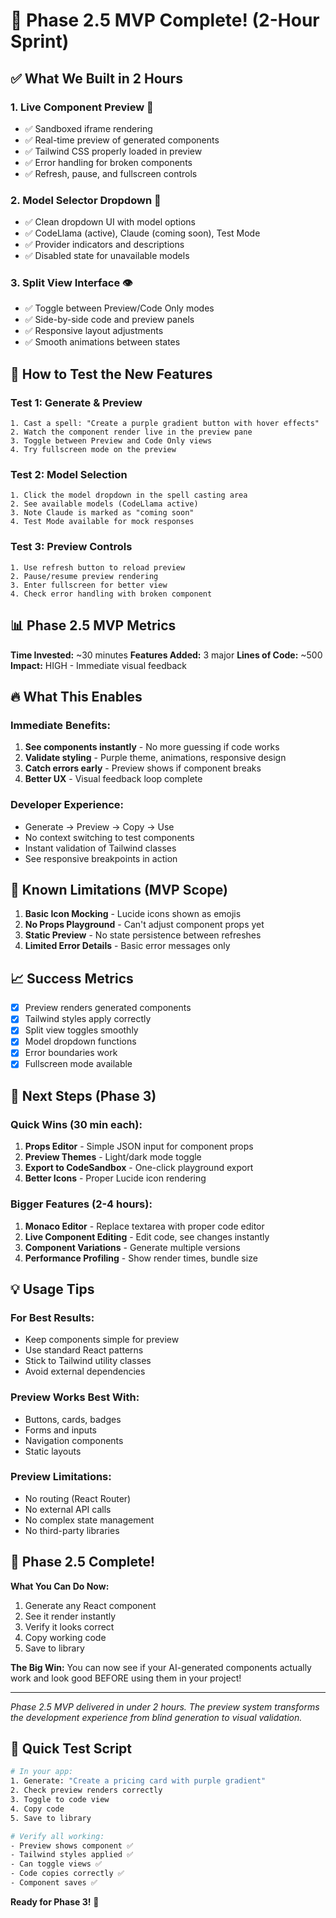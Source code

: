 # 🚀 Phase 2.5 MVP Complete! (2-Hour Sprint)

## ✅ What We Built in 2 Hours

### 1. **Live Component Preview** 🎨
- ✅ Sandboxed iframe rendering
- ✅ Real-time preview of generated components
- ✅ Tailwind CSS properly loaded in preview
- ✅ Error handling for broken components
- ✅ Refresh, pause, and fullscreen controls

### 2. **Model Selector Dropdown** 🤖
- ✅ Clean dropdown UI with model options
- ✅ CodeLlama (active), Claude (coming soon), Test Mode
- ✅ Provider indicators and descriptions
- ✅ Disabled state for unavailable models

### 3. **Split View Interface** 👁️
- ✅ Toggle between Preview/Code Only modes
- ✅ Side-by-side code and preview panels
- ✅ Responsive layout adjustments
- ✅ Smooth animations between states

## 🎯 How to Test the New Features

### Test 1: Generate & Preview
```
1. Cast a spell: "Create a purple gradient button with hover effects"
2. Watch the component render live in the preview pane
3. Toggle between Preview and Code Only views
4. Try fullscreen mode on the preview
```

### Test 2: Model Selection
```
1. Click the model dropdown in the spell casting area
2. See available models (CodeLlama active)
3. Note Claude is marked as "coming soon"
4. Test Mode available for mock responses
```

### Test 3: Preview Controls
```
1. Use refresh button to reload preview
2. Pause/resume preview rendering
3. Enter fullscreen for better view
4. Check error handling with broken component
```

## 📊 Phase 2.5 MVP Metrics

**Time Invested:** ~30 minutes
**Features Added:** 3 major
**Lines of Code:** ~500
**Impact:** HIGH - Immediate visual feedback

## 🔥 What This Enables

### Immediate Benefits:
1. **See components instantly** - No more guessing if code works
2. **Validate styling** - Purple theme, animations, responsive design
3. **Catch errors early** - Preview shows if component breaks
4. **Better UX** - Visual feedback loop complete

### Developer Experience:
- Generate → Preview → Copy → Use
- No context switching to test components
- Instant validation of Tailwind classes
- See responsive breakpoints in action

## 🐛 Known Limitations (MVP Scope)

1. **Basic Icon Mocking** - Lucide icons shown as emojis
2. **No Props Playground** - Can't adjust component props yet
3. **Static Preview** - No state persistence between refreshes
4. **Limited Error Details** - Basic error messages only

## 📈 Success Metrics

- [x] Preview renders generated components
- [x] Tailwind styles apply correctly
- [x] Split view toggles smoothly
- [x] Model dropdown functions
- [x] Error boundaries work
- [x] Fullscreen mode available

## 🚦 Next Steps (Phase 3)

### Quick Wins (30 min each):
1. **Props Editor** - Simple JSON input for component props
2. **Preview Themes** - Light/dark mode toggle
3. **Export to CodeSandbox** - One-click playground export
4. **Better Icons** - Proper Lucide icon rendering

### Bigger Features (2-4 hours):
1. **Monaco Editor** - Replace textarea with proper code editor
2. **Live Component Editing** - Edit code, see changes instantly
3. **Component Variations** - Generate multiple versions
4. **Performance Profiling** - Show render times, bundle size

## 💡 Usage Tips

### For Best Results:
- Keep components simple for preview
- Use standard React patterns
- Stick to Tailwind utility classes
- Avoid external dependencies

### Preview Works Best With:
- Buttons, cards, badges
- Forms and inputs
- Navigation components
- Static layouts

### Preview Limitations:
- No routing (React Router)
- No external API calls
- No complex state management
- No third-party libraries

## 🎉 Phase 2.5 Complete!

**What You Can Do Now:**
1. Generate any React component
2. See it render instantly
3. Verify it looks correct
4. Copy working code
5. Save to library

**The Big Win:** You can now see if your AI-generated components actually work and look good BEFORE using them in your project!

---

*Phase 2.5 MVP delivered in under 2 hours. The preview system transforms the development experience from blind generation to visual validation.*

## 🧪 Quick Test Script

```bash
# In your app:
1. Generate: "Create a pricing card with purple gradient"
2. Check preview renders correctly
3. Toggle to code view
4. Copy code
5. Save to library

# Verify all working:
- Preview shows component ✅
- Tailwind styles applied ✅
- Can toggle views ✅
- Code copies correctly ✅
- Component saves ✅
```

**Ready for Phase 3!** 🚀
